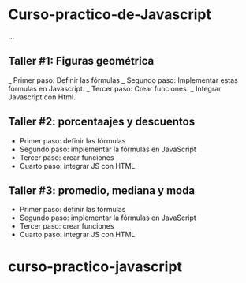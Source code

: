 # Curso-practico-de-Javascript

...

## Taller #1: Figuras geométrica

_ Primer paso: Definir las fórmulas
_ Segundo paso: Implementar estas fórmulas en Javascript.
_ Tercer paso: Crear funciones.
_ Integrar Javascript con Html.

## Taller #2: porcentaajes y descuentos

- Primer paso: definir las fórmulas
- Segundo paso: implementar la fórmulas en JavaScript 
- Tercer paso: crear funciones
- Cuarto paso: integrar JS con HTML

## Taller #3: promedio, mediana y moda

- Primer paso: definir las fórmulas
- Segundo paso: implementar la fórmulas en JavaScript 
- Tercer paso: crear funciones
- Cuarto paso: integrar JS con HTML

# curso-practico-javascript